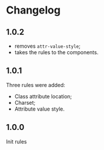 # Changelog

## 1.0.2
- removes `attr-value-style`;
- takes the rules to the components.

## 1.0.1
Three rules were added:
- Class attribute location;
- Charset;
- Attribute value style.

## 1.0.0
Init rules
